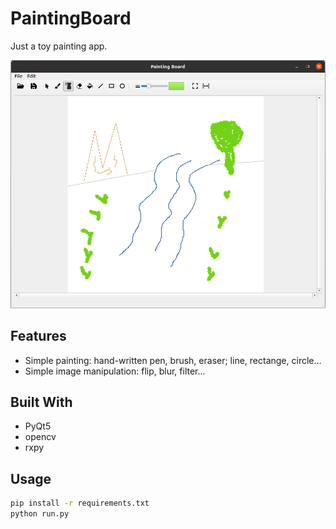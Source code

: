 # PaintingBoard

Just a toy painting app.

![overview](./figs/overview.png)

## Features

- Simple painting: hand-written pen, brush, eraser; line, rectange, circle...
- Simple image manipulation: flip, blur, filter...

## Built With

- PyQt5
- opencv
- rxpy

## Usage

```bash
pip install -r requirements.txt
python run.py
```
